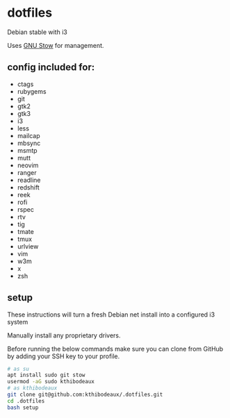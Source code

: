 # dotfiles

Debian stable with i3

Uses [GNU Stow](https://www.gnu.org/software/stow/) for management.

## config included for:

* ctags
* rubygems
* git
* gtk2
* gtk3
* i3
* less
* mailcap
* mbsync
* msmtp
* mutt
* neovim
* ranger
* readline
* redshift
* reek
* rofi
* rspec
* rtv
* tig
* tmate
* tmux
* urlview
* vim
* w3m
* x
* zsh

## setup

These instructions will turn a fresh Debian net install into a configured i3 system

Manually install any proprietary drivers.

Before running the below commands make sure you can clone from GitHub by adding your SSH key to your profile.

```bash
# as su
apt install sudo git stow
usermod -aG sudo kthibodeaux
# as kthibodeaux
git clone git@github.com:kthibodeaux/.dotfiles.git
cd .dotfiles
bash setup
```
